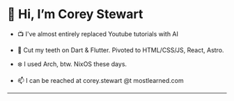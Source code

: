 # 👋 Hi, I’m Corey Stewart 

- 📺 I've almost entirely replaced Youtube tutorials with AI

- 🦷 Cut my teeth on Dart & Flutter. Pivoted to HTML/CSS/JS, React, Astro.

- ❄️ I used Arch, btw. NixOS these days.

- 📫 I can be reached at corey.stewart @t mostlearned.com

---


